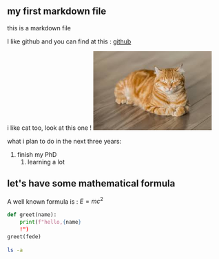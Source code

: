 
## my first markdown file
this is a markdown file

I like github and you can find at this : [github](http://github.com/)

i like cat too, look at this one !
![ A beautiful cat](./images/cat.jpeg)

what i plan to do in the next three years:
1. finish my PhD
    1. learning a lot
## let's have some mathematical formula

A well known formula is : $E=mc^2$

```python
def greet(name):
    print(f"hello,{name}
    !")
greet(fede)
```
```bash
ls -a
```